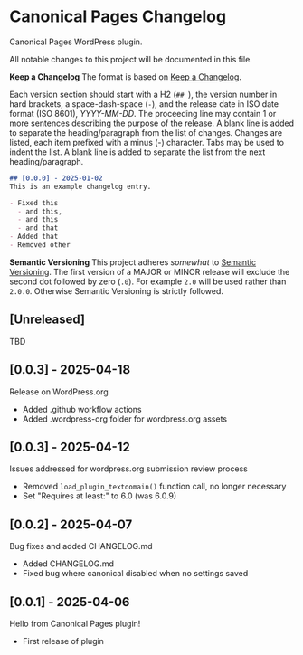 # Canonical Pages Changelog
Canonical Pages WordPress plugin.

All notable changes to this project will be documented in this file.

**Keep a Changelog**
The format is based on [Keep a Changelog](https://keepachangelog.com/en/1.1.0/).

Each version section should start with a H2 (`## `), the version number in hard brackets, a space-dash-space (` - `), 
and the release date in ISO date format (ISO 8601), *YYYY-MM-DD*.
The proceeding line may contain 1 or more sentences describing the purpose of the release.
A blank line is added to separate the heading/paragraph from the list of changes.
Changes are listed, each item prefixed with a minus (-) character. Tabs may be used to indent the list.
A blank line is added to separate the list from the next heading/paragraph.

```markdown
## [0.0.0] - 2025-01-02
This is an example changelog entry.

- Fixed this
  - and this,
  - and this
  - and that
- Added that
- Removed other
```

**Semantic Versioning**
This project adheres _somewhat_ to [Semantic Versioning](https://semver.org/spec/v2.0.0.html). 
The first version of a MAJOR or MINOR release will exclude the second dot followed by zero (`.0`).
For example `2.0` will be used rather than `2.0.0`. Otherwise Semantic Versioning is strictly followed.

## [Unreleased]
TBD

## [0.0.3] - 2025-04-18
Release on WordPress.org

- Added .github workflow actions
- Added .wordpress-org folder for wordpress.org assets

## [0.0.3] - 2025-04-12
Issues addressed for wordpress.org submission review process

- Removed `load_plugin_textdomain()` function call, no longer necessary
- Set "Requires at least:" to 6.0 (was 6.0.9)

## [0.0.2] - 2025-04-07
Bug fixes and added CHANGELOG.md

- Added CHANGELOG.md
- Fixed bug where canonical disabled when no settings saved

## [0.0.1] - 2025-04-06
Hello from Canonical Pages plugin!

- First release of plugin
